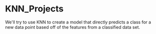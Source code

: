 # KNN_Projects
We'll try to use KNN to create a model that directly predicts a class for a new data point based off of the features from a classified data set.
